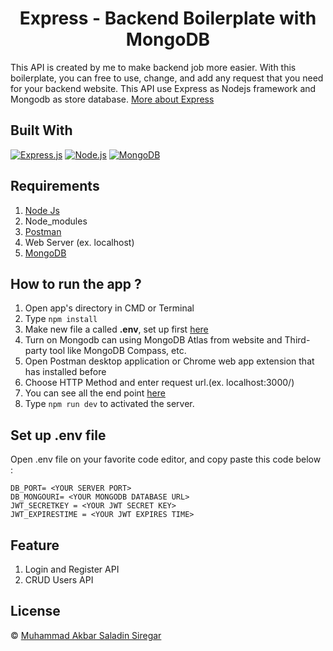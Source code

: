 <h1 align="center">Express - Backend Boilerplate with MongoDB</h1>

This API is created by me to make backend job more easier. With this boilerplate, you can free to use, change, and add any request that you need for your backend website. This API use Express as Nodejs framework and Mongodb as store database. [More about Express](https://en.wikipedia.org/wiki/Express.js)

## Built With

[![Express.js](https://img.shields.io/badge/Express.js-4.x-orange.svg?style=rounded-square)](https://expressjs.com/en/starter/installing.html)
[![Node.js](https://img.shields.io/badge/Node.js-v.16.x-green.svg?style=rounded-square)](https://nodejs.org/)
[![MongoDB](https://img.shields.io/badge/MongoDB-v.5.x-green.svg?style=rounded-square)](https://mongodb.com/)


## Requirements

1. <a href="https://nodejs.org/en/download/">Node Js</a>
2. Node_modules
3. <a href="https://www.getpostman.com/">Postman</a>
4. Web Server (ex. localhost)
5. <a href="https://www.mongodb.com/try/download/community">MongoDB</a>

## How to run the app ?

1. Open app's directory in CMD or Terminal
2. Type `npm install`
3. Make new file a called **.env**, set up first [here](#set-up-env-file)
4. Turn on Mongodb can using MongoDB Atlas from website and Third-party tool like MongoDB Compass, etc.
5. Open Postman desktop application or Chrome web app extension that has installed before
6. Choose HTTP Method and enter request url.(ex. localhost:3000/)
7. You can see all the end point [here](https://documenter.getpostman.com/view/14780095/UyrGAZQ6)
8. Type `npm run dev` to activated the server.

## Set up .env file

Open .env file on your favorite code editor, and copy paste this code below :

```
DB_PORT= <YOUR SERVER PORT>
DB_MONGOURI= <YOUR MONGODB DATABASE URL>
JWT_SECRETKEY = <YOUR JWT SECRET KEY>
JWT_EXPIRESTIME = <YOUR JWT EXPIRES TIME>

```

## Feature

1. Login and Register API
2. CRUD Users API

## License

© [Muhammad Akbar Saladin Siregar](https://github.com/akbarsaladin36/)
